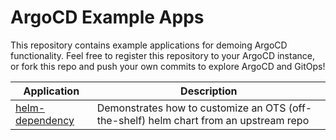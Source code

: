 # ArgoCD Example Apps

This repository contains example applications for demoing ArgoCD functionality. Feel free
to register this repository to your ArgoCD instance, or fork this repo and push your own commits
to explore ArgoCD and GitOps!

| Application | Description |
|-------------|-------------|
| [helm-dependency](helm-dependency/) | Demonstrates how to customize an OTS (off-the-shelf) helm chart from an upstream repo |
